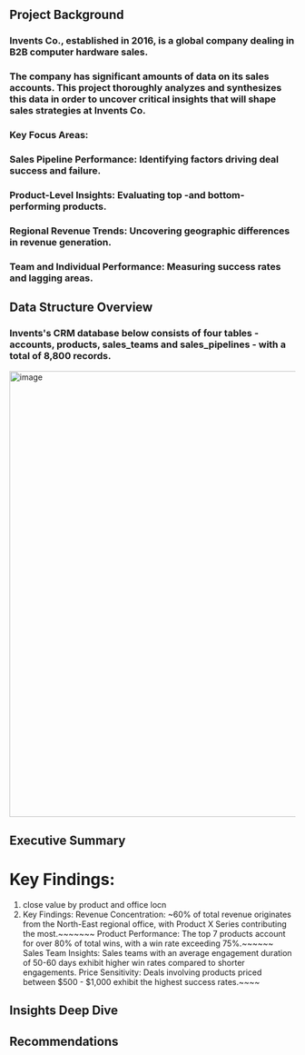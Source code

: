 ## Project Background
### Invents Co., established in 2016, is a global company dealing in B2B computer hardware sales. 
### The company has significant amounts of data on its sales accounts. This project thoroughly analyzes and synthesizes this data in order to uncover critical insights that will shape sales strategies at Invents Co.

### Key Focus Areas:
### **Sales Pipeline Performance:** Identifying factors driving deal success and failure.
### **Product-Level Insights:** Evaluating top -and bottom- performing products.
### **Regional Revenue Trends:** Uncovering geographic differences in revenue generation.
### **Team and Individual Performance:** Measuring success rates and lagging areas.

## Data Structure Overview
### Invents's CRM database below consists of four tables - accounts, products, sales_teams and sales_pipelines - with a total of 8,800 records.
<img width="785" alt="image" src="https://github.com/user-attachments/assets/58d079c3-e022-43e1-a2ad-5dec05bcb204" />

## Executive Summary
# Key Findings:
1. close value by product and office locn
2. Key Findings:
Revenue Concentration:
~60% of total revenue originates from the North-East regional office, with Product X Series contributing the most.~~~~~~~
Product Performance:
The top 7 products account for over 80% of total wins, with a win rate exceeding 75%.~~~~~~
Sales Team Insights:
Sales teams with an average engagement duration of 50-60 days exhibit higher win rates compared to shorter engagements.
Price Sensitivity:
Deals involving products priced between $500 - $1,000 exhibit the highest success rates.~~~~

## Insights Deep Dive
## Recommendations
